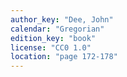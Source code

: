 ```yaml
---
author_key: "Dee, John"
calendar: "Gregorian"
edition_key: "book"
license: "CC0 1.0"
location: "page 172-178"
---
```

